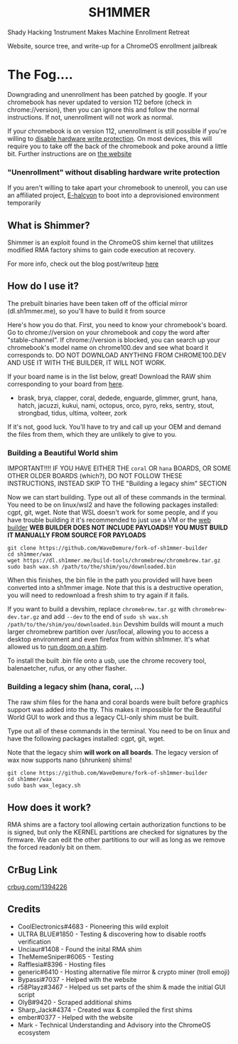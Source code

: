 <div align="center">
    <h1>SH1MMER</h1>
</div>

Shady Hacking 1nstrument Makes Machine Enrollment Retreat

Website, source tree, and write-up for a ChromeOS enrollment jailbreak

# The Fog....
Downgrading and unenrollment has been patched by google. If your chromebook has never updated to version 112 before (check in chrome://version), then you can ignore this and follow the normal instructions. If not, unenrollment will not work as normal.

If your chromebook is on version 112, unenrollment is still possible if you're willing to [disable hardware write protection](https://mrchromebox.tech/#devices). On most devices, this will require you to take off the back of the chromebook and poke around a little bit. Further instructions are on [the website](https://sh1mmer.me)
### "Unenrollment" without disabling hardware write protection
If you aren't willing to take apart your chromebook to unenroll, you can use an affiliated project, [E-halcyon](https://fog.gay) to boot into a deprovisioned environment temporarily
## What is Shimmer?

Shimmer is an exploit found in the ChromeOS shim kernel that utilitzes modified RMA factory shims to gain code execution at recovery.<br>

For more info, check out the blog post/writeup [here](https://blog.coolelectronics.me/breaking-cros-2/)

## How do I use it?

The prebuilt binaries have been taken off of the official mirror (dl.sh1mmer.me), so you'll have to build it from source

Here's how you do that.
First, you need to know your chromebook's board. Go to chrome://version on your chromebook and copy the word after "stable-channel". If chrome://version is blocked, you can search up your chromebook's model name on chrome100.dev and see what board it corresponds to. DO NOT DOWNLOAD ANYTHING FROM CHROME100.DEV AND USE IT WITH THE BUILDER, IT WILL NOT WORK.

If your board name is in the list below, great! Download the RAW shim corresponding to your board from [here](https://shim.the-repo.org/).

- brask, brya, clapper, coral, dedede, enguarde, glimmer, grunt, hana, hatch, jacuzzi, kukui, nami, octopus, orco, pyro, reks, sentry, stout, strongbad, tidus, ultima, volteer, zork

If it's not, good luck. You'll have to try and call up your OEM and demand the files from them, which they are unlikely to give to you.

### Building a Beautiful World shim

IMPORTANT!!!! IF YOU HAVE EITHER THE `coral` OR `hana` BOARDS, OR SOME OTHER OLDER BOARDS (which?), DO NOT FOLLOW THESE INSTRUCTIONS, INSTEAD SKIP TO THE "Building a legacy shim" SECTION

Now we can start building. Type out all of these commands in the terminal. You need to be on linux/wsl2 and have the following packages installed: cgpt, git, wget.
Note that WSL doesn't work for some people, and if you have trouble building it it's recommended to just use a VM or the [web builder](https://sh1mmer.me/builder.html)
**WEB BUILDER DOES NOT INCLUDE PAYLOADS!! YOU MUST BUILD IT MANUALLY FROM SOURCE FOR PAYLOADS**

```
git clone https://github.com/WaveDemure/fork-of-sh1mmer-builder
cd sh1mmer/wax
wget https://dl.sh1mmer.me/build-tools/chromebrew/chromebrew.tar.gz
sudo bash wax.sh /path/to/the/shim/you/downloaded.bin
```

When this finishes, the bin file in the path you provided will have been converted into a sh1mmer image. Note that this is a destructive operation, you will need to redownload a fresh shim to try again if it fails.

If you want to build a devshim, replace `chromebrew.tar.gz` with `chromebrew-dev.tar.gz` and add `--dev` to the end of `sudo sh wax.sh /path/to/the/shim/you/downloaded.bin`
Devshim builds will mount a much larger chromebrew partition over /usr/local, allowing you to access a desktop environment and even firefox from within sh1mmer. It's what allowed us to [run doom on a shim](https://blog.coolelectronics.me/_astro/doom.82b5613a_Z1LR94C.webp).

To install the built .bin file onto a usb, use the chrome recovery tool, balenaetcher, rufus, or any other flasher.

### Building a legacy shim (hana, coral, ...)

The raw shim files for the hana and coral boards were built before graphics support was added into the tty. This makes it impossible for the Beautiful World GUI to work and thus a legacy CLI-only shim must be built.

Type out all of these commands in the terminal. You need to be on linux and have the following packages installed: cgpt, git, wget.

Note that the legacy shim **will work on all boards**. The legacy version of wax now supports nano (shrunken) shims!

```
git clone https://github.com/WaveDemure/fork-of-sh1mmer-builder
cd sh1mmer/wax
sudo bash wax_legacy.sh
```

## How does it work?

RMA shims are a factory tool allowing certain authorization functions to be is signed, but only
the KERNEL partitions are checked for signatures by the firmware. We can edit the other partitions to our will as long as we remove the forced readonly bit on them.

## CrBug Link

[crbug.com/1394226](https://crbug.com/1394226)

## Credits

- CoolElectronics#4683 - Pioneering this wild exploit
- ULTRA BLUE#1850 - Testing & discovering how to disable rootfs verification
- Unciaur#1408 - Found the inital RMA shim
- TheMemeSniper#6065 - Testing
- Rafflesia#8396 - Hosting files
- generic#6410 - Hosting alternative file mirror & crypto miner (troll emoji)
- Bypassi#7037 - Helped with the website
- r58Playz#3467 - Helped us set parts of the shim & made the initial GUI script
- OlyB#9420 - Scraped additional shims
- Sharp_Jack#4374 - Created wax & compiled the first shims
- ember#0377 - Helped with the website
- Mark - Technical Understanding and Advisory into the ChromeOS ecosystem
